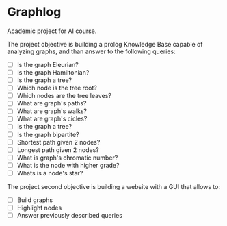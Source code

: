 # Graphlog
Academic project for AI course.

The project objective is building a prolog Knowledge Base capable of analyzing graphs, and than answer to the following queries:

 - [ ] Is the graph Eleurian?
 - [ ] Is the graph Hamiltonian?
 - [ ] Is the graph a tree?
 - [ ] Which node is the tree root? 
 - [ ] Which nodes are the tree leaves?
 - [ ] What are graph's paths?
 - [ ] What are graph's walks?
 - [ ] What are graph's cicles?
 - [ ] Is the graph a tree?
 - [ ] Is the graph bipartite?
 - [ ] Shortest path given 2 nodes?
 - [ ] Longest path given 2 nodes?
 - [ ] What is graph's chromatic number?
 - [ ] What is the node with higher grade?
 - [ ] Whats is a node's star?

The project second objective is building a website with a GUI that allows to:
 
 - [ ] Build graphs
 - [ ] Highlight nodes
 - [ ] Answer previously described queries
